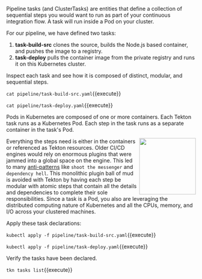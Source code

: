 Pipeline tasks (and ClusterTasks) are entities that define a collection of sequential steps you would want to run as part of your continuous integration flow. A task will run inside a Pod on your cluster.

For our pipeline, we have defined two tasks:

1. **task-build-src** clones the source, builds the Node.js based container, and pushes the image to a registry.
2. **task-deploy** pulls the container image from the private registry and runs it on this Kubernetes cluster.

Inspect each task and see how it is composed of distinct, modular, and sequential steps.

`cat pipeline/task-build-src.yaml`{{execute}}

`cat pipeline/task-deploy.yaml`{{execute}}

Pods in Kubernetes are composed of one or more containers. Each Tekton task runs as a Kubernetes Pod. Each step in the task runs as a separate container in the task's Pod.

<img align="right" src="./assets/mess.jpg" width="150">

Everything the steps need is either in the containers or referenced as Tekton resources. Older CI/CD engines would rely on enormous plugins that were jammed into a global space on the engine. This led to many [anti-patterns](https://en.wikipedia.org/wiki/Anti-pattern) like `shoot the messenger` and `dependency hell`. This monolithic plugin ball of mud is avoided with Tekton by having each step be modular with atomic steps that contain all the details and dependencies to complete their sole responsibilities. Since a task is a Pod, you also are leveraging the distributed computing nature of Kubernetes and all the CPUs, memory, and I/O across your clustered machines.

Apply these task declarations:

`kubectl apply -f pipeline/task-build-src.yaml`{{execute}}

`kubectl apply -f pipeline/task-deploy.yaml`{{execute}}

Verify the tasks have been declared.

`tkn tasks list`{{execute}}
